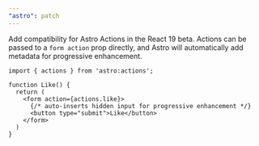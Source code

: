 ```yaml
---
"astro": patch
---
```


Add compatibility for Astro Actions in the React 19 beta. Actions can be passed to a `form action` prop directly, and Astro will automatically add metadata for progressive enhancement.

```tsx
import { actions } from 'astro:actions';

function Like() {
  return (
    <form action={actions.like}>
      {/* auto-inserts hidden input for progressive enhancement */}
      <button type="submit">Like</button>
    </form>
  )
}
```
